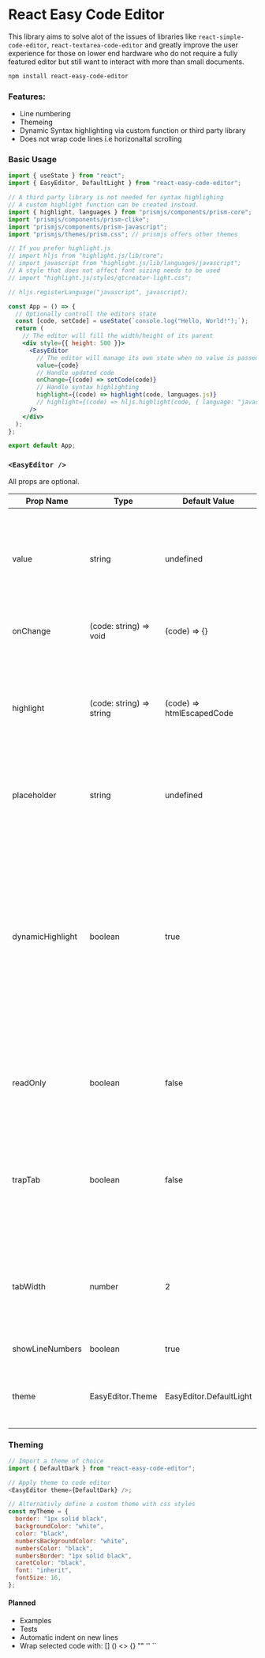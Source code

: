 # React Easy Code Editor

This library aims to solve alot of the issues of libraries like `react-simple-code-editor`, `react-textarea-code-editor` and greatly improve the user experience for those on lower end hardware who do not require a fully featured editor but still want to interact with more than small documents.

```sh
npm install react-easy-code-editor
```

### Features:

- Line numbering
- Themeing
- Dynamic Syntax highlighting via custom function or third party library
- Does not wrap code lines i.e horizonaltal scrolling

### Basic Usage

```jsx
import { useState } from "react";
import { EasyEditor, DefaultLight } from "react-easy-code-editor";

// A third party library is not needed for syntax highlighing
// A custom highlight function can be created instead.
import { highlight, languages } from "prismjs/components/prism-core";
import "prismjs/components/prism-clike";
import "prismjs/components/prism-javascript";
import "prismjs/themes/prism.css"; // prismjs offers other themes

// If you prefer highlight.js
// import hljs from "highlight.js/lib/core";
// import javascript from "highlight.js/lib/languages/javascript";
// A style that does not affect font sizing needs to be used
// import "highlight.js/styles/qtcreator-light.css";

// hljs.registerLanguage("javascript", javascript);

const App = () => {
  // Optionally controll the editors state
  const [code, setCode] = useState(`console.log("Hello, World!");`);
  return (
    // The editor will fill the width/height of its parent
    <div style={{ height: 500 }}>
      <EasyEditor
        // The editor will manage its own state when no value is passed in
        value={code}
        // Handle updated code
        onChange={(code) => setCode(code)}
        // Handle syntax highlighting
        highlight={(code) => highlight(code, languages.js)}
        // highlight={(code) => hljs.highlight(code, { language: "javascript" }).value}
      />
    </div>
  );
};

export default App;
```

### `<EasyEditor />`

All props are optional.

| Prop Name        | Type                     | Default Value             | Description                                                                                                                                                                                                                    |
| ---------------- | ------------------------ | ------------------------- | ------------------------------------------------------------------------------------------------------------------------------------------------------------------------------------------------------------------------------ |
| value            | string                   | undefined                 | The value(code) to display in the editor. The editor will manage it's own state if no value is passed in.                                                                                                                      |
| onChange         | (code: string) => void   | (code) => {}              | Listen to any value changes in the editor.                                                                                                                                                                                     |
| highlight        | (code: string) => string | (code) => htmlEscapedCode | Function to handle syntax highlighting. Html characters should be escaped if a custom function is used.                                                                                                                        |
| placeholder      | string                   | undefined                 | Placeholder to display when no code is present in the editor.                                                                                                                                                                  |
| dynamicHighlight | boolean                  | true                      | Enable or disable highlighting the currently visible range of lines in the editor. Disabling may cause degraded performace on larger documents. If the parent element does not have a set height then this should be disabled. |
| readOnly         | boolean                  | false                     | Disables the editor allowing only viewing the current value.                                                                                                                                                                   |
| trapTab          | boolean                  | false                     | Trap the tab character in the editor for indentation with the tab key. You should avoid doing this for accessibility reasons.                                                                                                  |
| tabWidth         | number                   | 2                         | Determines the number of spaces to be inserted on tab key press. Ignored if trapTab is false.                                                                                                                                  |
| showLineNumbers  | boolean                  | true                      | Show or hide line numbers.                                                                                                                                                                                                     |
| theme            | EasyEditor.Theme         | EasyEditor.DefaultLight   | Simple styling for the editor using a theme object.                                                                                                                                                                            |

### Theming

```js
// Import a theme of choice
import { DefaultDark } from "react-easy-code-editor";

// Apply theme to code editor
<EasyEditor theme={DefaultDark} />;

// Alternativly define a custom theme with css styles
const myTheme = {
  border: "1px solid black",
  backgroundColor: "white",
  color: "black",
  numbersBackgroundColor: "white",
  numbersColor: "black",
  numbersBorder: "1px solid black",
  caretColor: "black",
  font: "inherit",
  fontSize: 16,
};
```

#### Planned

- Examples
- Tests
- Automatic indent on new lines
- Wrap selected code with: [] () <> {} "" '' ``
